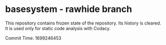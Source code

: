 # basesystem - rawhide branch

This repository contains frozen state of the repository.
Its history is cleared. It is used only for static code
analysis with Codacy.

Commit Time: 1699246453